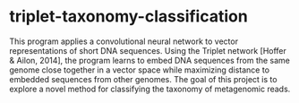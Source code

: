 # triplet-taxonomy-classification

This program applies a convolutional neural network to vector representations of short DNA sequences. Using the Triplet network [Hoffer & Ailon, 2014], the program learns to embed DNA sequences from the same genome close together in a vector space while maximizing distance to embedded sequences from other genomes. The goal of this project is to explore a novel method for classifying the taxonomy of metagenomic reads.  
